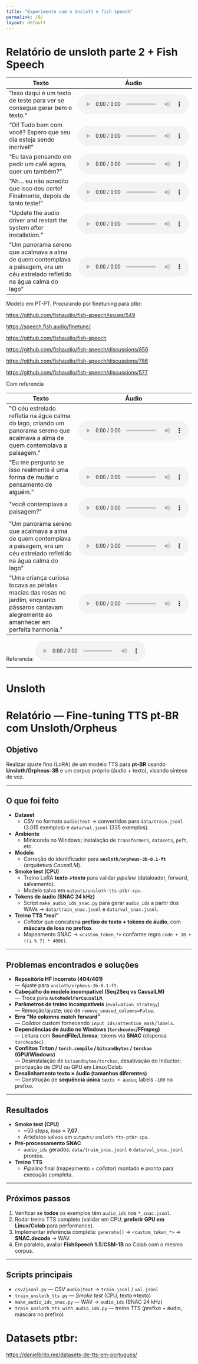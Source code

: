 ```yaml
---
title: "Experimento com o Unsloth e fish speech"
permalink: /6/
layout: default
---
```


<style>
  .wrapper,
  .markdown-body, .inner, #main_content {
    max-width: 90% !important;
    padding: 1rem 2rem !important;
  }
  .markdown-body table {
    width: 100%;
    border-collapse: collapse;
    margin-bottom: 1rem;
  }
  .markdown-body th,
  .markdown-body td {
    border: 1px solid #ccc;
    padding: 0.5rem;
  }
  .markdown-body th {
    background: #f5f5f5;
    text-align: left;
  }
  .experiment-image, 
  .markdown-body img {
    display: block;
    margin: 1.5rem auto;
    max-width: 90%;
    border: 1px solid #ddd;
    border-radius: 6px;
  }
</style>

# Relatório de unsloth parte 2 + Fish Speech


| Texto | Áudio |
|-------|-------|
|"Isso daqui é um texto de teste para ver se consegue gerar bem o texto."| <audio controls src="../audios/fish_speech/1.wav"></audio>  |
|“Oi! Tudo bem com você? Espero que seu dia esteja sendo incrível!”| <audio controls src="../audios/fish_speech/2.wav"></audio>  |
|“Eu tava pensando em pedir um café agora, quer um também?”| <audio controls src="../audios/fish_speech/3.wav"></audio>  |
|“Ah… eu não acredito que isso deu certo! Finalmente, depois de tanto teste!”| <audio controls src="../audios/fish_speech/4.wav"></audio>  |
|"Update the audio driver and restart the system after installation."    | <audio controls src="../audios/fish_speech/5.wav"></audio>  |
|"Um panorama sereno que acalmava a alma de quem contemplava a paisagem, era um céu estrelado refletido na água calma do lago"    | <audio controls src="../audios/fish_speech/6.wav"></audio>  |




Modelo em PT-PT. Procurando por finetuning para ptbr:

https://github.com/fishaudio/fish-speech/issues/549

https://speech.fish.audio/finetune/

https://github.com/fishaudio/fish-speech

https://github.com/fishaudio/fish-speech/discussions/856

https://github.com/fishaudio/fish-speech/discussions/786

https://github.com/fishaudio/fish-speech/discussions/577



Com referencia


| Texto | Áudio |
|-------|-------|
|"O céu estrelado refletia na água calma do lago, criando um panorama sereno que acalmava a alma de quem contemplava a paisagem."| <audio controls src="../audios/fish_speech/1_referencia.wav"></audio>  |
|"Eu me pergunto se isso realmente é uma forma de mudar o pensamento de alguém."| <audio controls src="../audios/fish_speech/2_referencia.wav"></audio>  |
|"você contemplava a paisagem?"| <audio controls src="../audios/fish_speech/3_referencia.wav"></audio>  |
|"Um panorama sereno que acalmava a alma de quem contemplava a paisagem, era um céu estrelado refletido na água calma do lago"    | <audio controls src="../audios/fish_speech/4_referencia.wav"></audio>  |
|"Uma criança curiosa tocava as pétalas macias das rosas no jardim, enquanto pássaros cantavam alegremente ao amanhecer em perfeita harmonia."    | <audio controls src="../audios/fish_speech/5_referencia.wav"></audio>  |




Referencia:
<audio controls src="../audios/experimento_timbre/refs/thomaz_a1.wav"></audio> 



----
# Unsloth


# Relatório — Fine-tuning TTS pt-BR com Unsloth/Orpheus

## Objetivo
Realizar ajuste fino (LoRA) de um modelo TTS para **pt-BR** usando **Unsloth/Orpheus-3B** e um corpus próprio (áudio + texto), visando síntese de voz.

---

## O que foi feito
- **Dataset**
  - CSV no formato `audio|text` → convertidos para `data/train.jsonl` (3.015 exemplos) e `data/val.jsonl` (335 exemplos).
- **Ambiente**
  - Miniconda no Windows; instalação de `transformers`, `datasets`, `peft`, etc.
- **Modelo**
  - Correção do identificador para **`unsloth/orpheus-3b-0.1-ft`** (arquitetura *CausalLM*).
- **Smoke test (CPU)**
  - Treino LoRA **texto→texto** para validar *pipeline* (dataloader, forward, salvamento).
  - Modelo salvo em `outputs/unsloth-tts-ptbr-cpu`.
- **Tokens de áudio (SNAC 24 kHz)**
  - Script `make_audio_ids_snac.py` para gerar `audio_ids` a partir dos WAVs → `data/train_snac.jsonl` e `data/val_snac.jsonl`.
- **Treino TTS “real”**
  - *Collator* que concatena **prefixo de texto + tokens de áudio**, com **máscara de loss no prefixo**.
  - Mapeamento SNAC → `<custom_token_*>` conforme regra `code + 10 + ((i % 7) * 4096)`.

---

## Problemas encontrados e soluções
- **Repositório HF incorreto (404/401)**  
  — Ajuste para `unsloth/orpheus-3b-0.1-ft`.
- **Cabeçalho do modelo incompatível (Seq2Seq vs CausalLM)**  
  — Troca para **`AutoModelForCausalLM`**.
- **Parâmetros de treino incompatíveis** (`evaluation_strategy`)  
  — Remoção/ajuste; uso de `remove_unused_columns=False`.
- **Erro “No columns match forward”**  
  — *Collator* custom fornecendo `input_ids/attention_mask/labels`.
- **Dependências de áudio no Windows (`torchcodec`/FFmpeg)**  
  — Leitura com **SoundFile/Librosa**; tokens via **SNAC** (dispensa `torchcodec`).
- **Conflitos Triton / `torch.compile` / `bitsandbytes` / `torchao` (GPU/Windows)**  
  — Desinstalação de `bitsandbytes/torchao`, desativação do Inductor; priorização de CPU ou GPU em Linux/Colab.
- **Desalinhamento texto × áudio (tamanhos diferentes)**  
  — Construção de **sequência única** `texto + áudio`; labels `-100` no prefixo.

---

## Resultados
- **Smoke test (CPU)**  
  - ~50 *steps*, *loss* ≈ **7,07**.  
  - Artefatos salvos em `outputs/unsloth-tts-ptbr-cpu`.
- **Pré-processamento SNAC**  
  - `audio_ids` gerados; `data/train_snac.jsonl` e `data/val_snac.jsonl` prontos.
- **Treino TTS**  
  - *Pipeline* final (mapeamento + *collator*) montado e pronto para execução completa.

---

## Próximos passos
1. Verificar se **todos** os exemplos têm `audio_ids` nos `*_snac.jsonl`.
2. Rodar treino TTS completo (validar em CPU; **preferir GPU em Linux/Colab** para performance).
3. Implementar inferência completa: `generate()` → `<custom_token_*>` → **SNAC.decode** → WAV.
4. Em paralelo, avaliar **FishSpeech 1.5**/**CSM-1B** no Colab com o mesmo corpus.

---

## Scripts principais
- `csv2jsonl.py` — CSV `audio|text` → `train.jsonl` / `val.jsonl`
- `train_unsloth_tts.py` — *Smoke test* (CPU, texto→texto)
- `make_audio_ids_snac.py` — WAV → `audio_ids` (SNAC 24 kHz)
- `train_unsloth_tts_with_audio_ids.py` — treino TTS (prefixo + áudio, máscara no prefixo)



# Datasets ptbr:

https://danielbrito.me/datasets-de-tts-em-portugues/